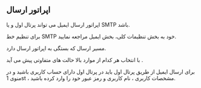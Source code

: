 ﻿## اپراتور ارسال

 اپراتور ارسال ایمیل می تواند پرتال اول و یا SMTP  باشد. 

برای تنظیم خط SMTP خود به بخش تنظیمات کلی، بخش  ایمیل مراجعه نمایید.

مسیر ارسال که بستگی به اپراتور ارسال دارد.

با انتخاب هر کدام از موارد بالا حالت های متفاوتی پیش می آید .

برای ارسال ایمیل از طریق پرتال اول باید در پرتال اول   دارای حساب کاربری باشید و در منوی 1st ، مشخصات کاربری ،  نام کاربری و رمز عبور خود را وارد کرده باشید.